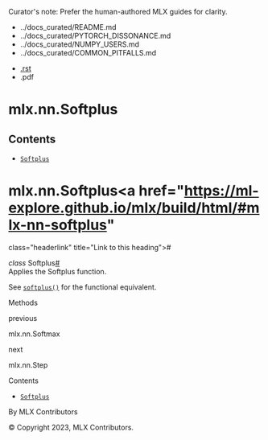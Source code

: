 Curator's note: Prefer the human-authored MLX guides for clarity.
- ../docs_curated/README.md
- ../docs_curated/PYTORCH_DISSONANCE.md
- ../docs_curated/NUMPY_USERS.md
- ../docs_curated/COMMON_PITFALLS.md


<div id="main-content" class="bd-main" role="main">

<div class="sbt-scroll-pixel-helper">

</div>

<div class="bd-content">

<div class="bd-article-container">

<div class="bd-header-article d-print-none">

<div class="header-article-items header-article__inner">

<div class="header-article-items__start">

<div class="header-article-item">

<span class="fa-solid fa-bars"></span>

</div>

</div>

<div class="header-article-items__end">

<div class="header-article-item">

<div class="article-header-buttons">

<a href="https://github.com/ml-explore/mlx"
class="btn btn-sm btn-source-repository-button"
data-bs-placement="bottom" data-bs-toggle="tooltip" target="_blank"
title="Source repository"><span class="btn__icon-container"> <em></em>
</span></a>

<div class="dropdown dropdown-download-buttons">

- <a
  href="https://ml-explore.github.io/mlx/build/html/_sources/python/nn/_autosummary/mlx.nn.Softplus.rst"
  class="btn btn-sm btn-download-source-button dropdown-item"
  data-bs-placement="left" data-bs-toggle="tooltip" target="_blank"
  title="Download source file"><span class="btn__icon-container">
  <em></em> </span> <span class="btn__text-container">.rst</span></a>
- <span class="btn__icon-container"> </span>
  <span class="btn__text-container">.pdf</span>

</div>

<span class="btn__icon-container"> </span>

<span class="fa-solid fa-list"></span>

</div>

</div>

</div>

</div>

</div>

<div id="jb-print-docs-body" class="onlyprint">

# mlx.nn.Softplus

<div id="print-main-content">

<div id="jb-print-toc">

<div>

## Contents

</div>

- <a href="https://ml-explore.github.io/mlx/build/html/#mlx.nn.Softplus"
  class="reference internal nav-link"><span class="pre"><code
  class="docutils literal notranslate">Softplus</code></span></a>

</div>

</div>

</div>

<div id="searchbox">

</div>

<div id="mlx-nn-softplus" class="section">

# mlx.nn.Softplus<a href="https://ml-explore.github.io/mlx/build/html/#mlx-nn-softplus"
class="headerlink" title="Link to this heading">#</a>

*<span class="pre">class</span><span class="w"> </span>*<span class="sig-name descname"><span class="pre">Softplus</span></span><a href="https://ml-explore.github.io/mlx/build/html/#mlx.nn.Softplus"
class="headerlink" title="Link to this definition">#</a>  
Applies the Softplus function.

See <a
href="https://ml-explore.github.io/mlx/build/html/python/nn/_autosummary_functions/mlx.nn.softplus.html#mlx.nn.softplus"
class="reference internal" title="mlx.nn.softplus"><span
class="pre"><code class="sourceCode python">softplus()</code></span></a>
for the functional equivalent.

Methods

<div class="pst-scrollable-table-container">

</div>

</div>

<div class="prev-next-area">

<a
href="https://ml-explore.github.io/mlx/build/html/python/nn/_autosummary/mlx.nn.Softmax.html"
class="left-prev" title="previous page"><em></em></a>

<div class="prev-next-info">

previous

mlx.nn.Softmax

</div>

<a
href="https://ml-explore.github.io/mlx/build/html/python/nn/_autosummary/mlx.nn.Step.html"
class="right-next" title="next page"></a>

<div class="prev-next-info">

next

mlx.nn.Step

</div>

</div>

</div>

<div class="bd-sidebar-secondary bd-toc">

<div class="sidebar-secondary-items sidebar-secondary__inner">

<div class="sidebar-secondary-item">

<div class="page-toc tocsection onthispage">

Contents

</div>

- <a href="https://ml-explore.github.io/mlx/build/html/#mlx.nn.Softplus"
  class="reference internal nav-link"><span class="pre"><code
  class="docutils literal notranslate">Softplus</code></span></a>

</div>

</div>

</div>

</div>

<div class="bd-footer-content__inner container">

<div class="footer-item">

By MLX Contributors

</div>

<div class="footer-item">

© Copyright 2023, MLX Contributors.  

</div>

<div class="footer-item">

</div>

<div class="footer-item">

</div>

</div>

</div>
